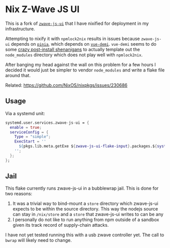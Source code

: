 # Nix Z-Wave JS UI

This is a fork of [`zwave-js-ui`](https://github.com/zwave-js/zwave-js-ui) that
I have nixified for deployment in my infrastructure.

Attempting to nixify it with `npmlock2nix` results in issues because
`zwave-js-ui` depends on [`pinia`](https://www.npmjs.com/package/pinia), which
depends on [`vue-demi`](https://www.npmjs.com/package/vue-demi). `vue-demi`
seems to do some [crazy post-install
shenanigans](https://github.com/vueuse/vue-demi/blob/main/package.json#L35) to
actually template out the `node_modules` directory which does not play well
with `npmlock2nix`.

After banging my head against the wall on this problem for a few hours I
decided it would just be simpler to vendor `node_modules` and write a flake
file around that.

Related:
https://github.com/NixOS/nixpkgs/issues/230686

## Usage

Via a systemd unit:
```nix
systemd.user.services.zwave-js-ui = {
  enable = true;
  serviceConfig = {
    Type = "simple";
    ExecStart = ''
      ${pkgs.lib.meta.getExe ${zwave-js-ui-flake-input}.packages.${system}.default} /path/to/store;
    '';
  };
};
```

## Jail

This flake currently runs zwave-js-ui in a bubblewrap jail. This is done for
two reasons:

1. It was a trivial way to bind-mount a `store` directory which zwave-js-ui
   expects to be within the source directory. This way the nodejs source can
   stay in `/nix/store` and a `store` that zwave-js-ui writes to can be any
2. I personally do not like to run anything from npm outside of a sandbox given
   its track record of supply-chain attacks.

I have not yet tested running this with a usb zwave controller yet. The call to
`bwrap` will likely need to change.
